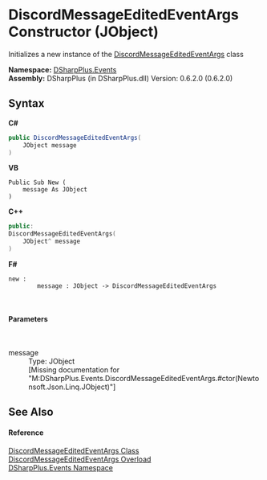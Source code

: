 # DiscordMessageEditedEventArgs Constructor (JObject)
 

Initializes a new instance of the <a href="bd2b306c-8a1d-03bd-e5d9-1c3478cb6fe4">DiscordMessageEditedEventArgs</a> class

**Namespace:**&nbsp;<a href="c92bdbbe-3dbb-8f2c-d215-691d3e9855e1">DSharpPlus.Events</a><br />**Assembly:**&nbsp;DSharpPlus (in DSharpPlus.dll) Version: 0.6.2.0 (0.6.2.0)

## Syntax

**C#**<br />
``` C#
public DiscordMessageEditedEventArgs(
	JObject message
)
```

**VB**<br />
``` VB
Public Sub New ( 
	message As JObject
)
```

**C++**<br />
``` C++
public:
DiscordMessageEditedEventArgs(
	JObject^ message
)
```

**F#**<br />
``` F#
new : 
        message : JObject -> DiscordMessageEditedEventArgs
```

<br />

#### Parameters
&nbsp;<dl><dt>message</dt><dd>Type: JObject<br />\[Missing <param name="message"/> documentation for "M:DSharpPlus.Events.DiscordMessageEditedEventArgs.#ctor(Newtonsoft.Json.Linq.JObject)"\]</dd></dl>

## See Also


#### Reference
<a href="bd2b306c-8a1d-03bd-e5d9-1c3478cb6fe4">DiscordMessageEditedEventArgs Class</a><br /><a href="8b70b600-154a-9b56-3808-6f6ce9261104">DiscordMessageEditedEventArgs Overload</a><br /><a href="c92bdbbe-3dbb-8f2c-d215-691d3e9855e1">DSharpPlus.Events Namespace</a><br />